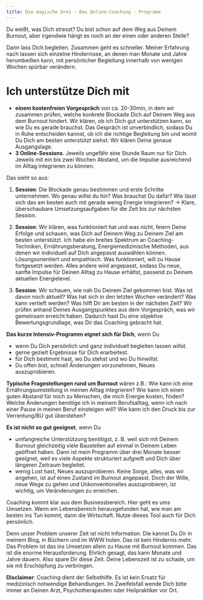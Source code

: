 ```yaml
---
title: Die magische Drei - Das Online-Coaching - Programm
---
```


Du weißt, was Dich stresst? Du bist schon auf dem Weg aus Deinem Burnout, aber irgendwie hängt es noch an der einen oder anderen Stelle? 

Dann lass Dich begleiten. Zusammen geht es schneller. Meiner Erfahrung nach lassen sich einzelne Hindernisse, an denen man Monate und Jahre herumbeißen kann, mit persönlicher Begleitung innerhalb von wenigen Wochen spürbar verändern. 

# Ich unterstütze Dich mit

- **einem kostenfreien Vorgespräch** von ca. 20-30min, in dem wir zusammen prüfen, welche konkrete Blockade Dich auf Deinem Weg aus dem Burnout hindert. Wir klären, ob ich Dich gut unterstützen kann, so wie Du es gerade brauchst. Das Gespräch ist unverbindlich, sodass Du in Ruhe entscheiden kannst, ob ich die richtige Begleitung bin und womit Du Dich am besten unterstützt siehst. Wir klären Deine genaue Ausgangslage.
- **3 Online-Sessions**. Jeweils ungefähr eine Stunde Raum nur für Dich. Jeweils mit ein bis zwei Wochen Abstand, um die Impulse ausreichend im Alltag integrieren zu können. 

Das sieht so aus: 

1. **Session**: Die Blockade genau bestimmen und erste Schritte unternehmen. Wo genau willst du hin? Was brauchst Du dafür? Wie lässt sich das am besten auch mit gerade wenig Energie integrieren? → Klare, überschaubare Umsetzungsaufgaben für die Zeit bis zur nächsten Session.

2. **Session**: Wir klären, was funktioniert hat und was nicht, feiern Deine Erfolge und schauen, was Dich auf Deinem Weg zu Deinem Ziel am besten unterstützt. Ich habe ein breites Spektrum an Coaching-Techniken, Ernährungsberatung, Energiemedizinische Methoden, aus denen wir individuell auf Dich angepasst auswählen können. Lösungsorientiert und empathisch. Was funktioniert, will zu Hause fortgesetzt werden. Alles andere wird angepasst, sodass Du neue, sanfte Impulse für Deinen Alltag zu Hause erhältst, passend zu Deinem aktuellen Energielevel. 

3. **Session**: Wir schauen, wie nah Du Deinem Ziel gekommen bist. Was ist davon noch aktuell? Was hat sich in den letzten Wochen verändert? Was kann vertieft werden? Was hilft Dir am besten in der nächsten Zeit? Wir prüfen anhand Deines Ausgangspunktes aus dem Vorgespräch, was wir gemeinsam erreicht haben. Dadurch hast Du eine objektive Bewertungsgrundlage, was Dir das Coaching gebracht hat. 

**Das kurze Intensiv-Programm eignet sich für Dich**, wenn Du
- wenn Du Dich persönlich und ganz individuell begleiten lassen willst.
- gerne gezielt Ergebnisse für Dich erarbeitest. 
- für Dich bestimmt hast, wo Du stehst und wo Du hinwillst. 
- Du offen bist, schnell Änderungen vorzunehmen, Neues auszuprobieren. 

**Typische Fragestellungen rund um Burnout** wären z.B.: Wie kann ich eine Ernährungsumstellung in meinen Alltag integrieren? Wie kann ich einen guten Abstand für mich zu Menschen, die mich Energie kosten, finden? Welche Änderungen benötige ich in meinem Berufsalltag, wenn ich nach einer Pause in meinen Beruf einsteigen will? Wie kann ich den Druck bis zur Verrentung/BU gut überstehen?


**Es ist nicht so gut geeignet**, wenn Du
- umfangreiche Unterstützung benötigst, z. B. weil sich mit Deinem Burnout gleichzeitig viele Baustellen auf einmal in Deinem Leben geöffnet haben. Dann ist mein Programm über drei Monate besser geeignet, weil es viele Aspekte strukturiert aufgreift und Dich über längeren Zeitraum begleitet. 
- wenig Lust hast, Neues auszuprobieren. Keine Sorge, alles, was wir angehen, ist auf einen Zustand im Burnout angepasst. Doch der Wille, neue Wege zu gehen und Unkonventionelles auszuprobieren, ist wichtig, um Veränderungen zu erreichen. 

Coaching kommt klar aus dem Businessbereich. Hier geht es ums Umsetzen. Wenn ein Lebensbereich herausgefunden hat, wie man am besten ins Tun kommt, dann die Wirtschaft. Nutze dieses Tool auch für Dich persönlich. 

Denn unser Problem unserer Zeit ist nicht Information. Die kannst Du Dir in meinem Blog, in Büchern und im WWW holen. Das ist kein Hindernis mehr. Das Problem ist das ins Umsetzen allein zu Hause mit Burnout kommen. Das ist die enorme Herausforderung. Ehrlich gesagt, das kann Monate und Jahre dauern. Also spare Dir diese Zeit. Deine Lebenszeit ist zu schade, um sie mit Erschöpfung zu verbringen. 

**Disclaimer**: Coaching dient der Selbsthilfe. Es ist kein Ersatz für medizinisch notwendige Behandlungen. Im Zweifelsfall wende Dich bitte immer an Deinen Arzt, Psychotherapeuten oder Heilpraktiker vor Ort. 




